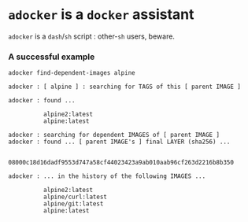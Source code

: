 # `adocker` is a `docker` assistant

`adocker` is a `dash`/`sh` script : other-`sh` users, beware.

### A successful example 
```
adocker find-dependent-images alpine

adocker : [ alpine ] : searching for TAGS of this [ parent IMAGE ]

adocker : found ...  

          alpine2:latest
          alpine:latest
          
adocker : searching for dependent IMAGES of [ parent IMAGE ]
adocker : found ... [ parent IMAGE's ] final LAYER (sha256) ...

          08000c18d16dadf9553d747a58cf44023423a9ab010aab96cf263d2216b8b350

adocker : ... in the history of the following IMAGES ...
          
          alpine2:latest
          alpine/curl:latest
          alpine/git:latest
          alpine:latest

```
